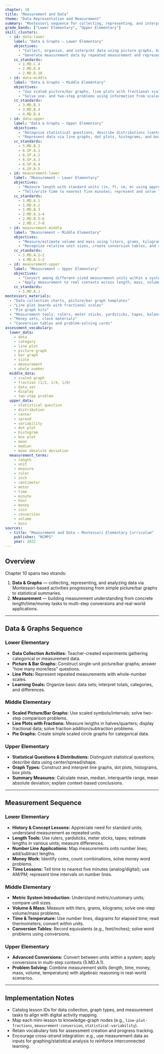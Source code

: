 ```yaml
---
chapter: 10
title: "Measurement and Data"
theme: "Data Representation and Measurement" 
summary: "Montessori sequence for collecting, representing, and interpreting data plus measuring length, time, money, mass, volume, and temperature across Lower and Upper Elementary." 
grade_bands: ["Lower Elementary", "Upper Elementary"]
skill_clusters:
  - id: data-lower
    label: "Data & Graphs — Lower Elementary"
    objectives:
      - "Collect, organize, and interpret data using picture graphs, bar graphs, and line plots with whole-unit scales."
      - "Generate measurement data by repeated measurement and represent it on line plots."
    cc_standards:
      - 1.MD.C.4
      - 2.MD.D.9
      - 2.MD.D.10
  - id: data-middle
    label: "Data & Graphs — Middle Elementary"
    objectives:
      - "Use scaled picture/bar graphs, line plots with fractional scales, and pie graphs to display data."
      - "Solve one- and two-step problems using information from scaled graphs; apply fractions via line plots."
    cc_standards:
      - 3.MD.B.3
      - 3.MD.B.4
      - 4.MD.B.4
  - id: data-upper
    label: "Data & Graphs — Upper Elementary"
    objectives:
      - "Recognize statistical questions, describe distributions (center, spread, shape)."
      - "Represent data via line graphs, dot plots, histograms, and box plots; summarize with measures of center/variability."
    cc_standards:
      - 5.MD.B.2
      - 6.SP.A.1
      - 6.SP.A.2
      - 6.SP.A.3
      - 6.SP.B.4
      - 6.SP.B.5
  - id: measurement-lower
    label: "Measurement — Lower Elementary"
    objectives:
      - "Measure length with standard units (in, ft, cm, m) using appropriate tools; solve length and money problems."
      - "Tell/write time to nearest five minutes; represent and solve length/time word problems."
    cc_standards:
      - 1.MD.A.1
      - 1.MD.A.2
      - 1.MD.B.3
      - 2.MD.A.1–4
      - 2.MD.B.5–6
      - 2.MD.C.7–8
  - id: measurement-middle
    label: "Measurement — Middle Elementary"
    objectives:
      - "Measure/estimate volume and mass using liters, grams, kilograms; solve problems involving time intervals."
      - "Recognize relative unit sizes, create conversion tables, and solve unit-based word problems."
    cc_standards:
      - 3.MD.A.1–2
      - 4.MD.A.1–2
  - id: measurement-upper
    label: "Measurement — Upper Elementary"
    objectives:
      - "Convert among different-sized measurement units within a system; use conversions in multi-step problems."
      - "Apply measurement to real contexts across length, mass, volume, time, temperature, and money."
    cc_standards:
      - 5.MD.A.1
montessori_materials:
  - "Data collection charts, picture/bar graph templates"
  - "Line plot boards with fractional scales"
  - "Pie graph kits"
  - "Measurement tools: rulers, meter sticks, yardsticks, tapes, balances, thermometers"
  - "Money sets, clock materials"
  - "Conversion tables and problem-solving cards"
assessment_vocabulary:
  lower_data:
    - data
    - category
    - line plot
    - picture graph
    - bar graph
    - scale
    - measurement
    - whole number
  middle_data:
    - scaled graph
    - fraction (1/2, 1/4, 1/8)
    - data set
    - display
    - two-step problem
  upper_data:
    - statistical question
    - distribution
    - center
    - spread
    - variability
    - dot plot
    - histogram
    - box plot
    - mean
    - median
    - mean absolute deviation
  measurement_terms:
    - length
    - unit
    - measure
    - ruler
    - inch
    - centimeter
    - meter
    - time
    - minute
    - hour
    - money
    - coin
    - conversion
    - volume
    - mass
sources:
  - title: "Measurement and Data — Montessori Elementary Curriculum"
    publisher: "NCMPS"
    year: 2022
---
```


## Overview
Chapter 10 spans two strands:
1. **Data & Graphs** — collecting, representing, and analyzing data via Montessori-based activities progressing from simple picture/bar graphs to statistical summaries.
2. **Measurement** — building measurement understanding from concrete length/time/money tasks to multi-step conversions and real-world applications.

---

## Data & Graphs Sequence
### Lower Elementary
- **Data Collection Activities:** Teacher-created experiments gathering categorical or measurement data.
- **Picture & Bar Graphs:** Construct single-unit picture/bar graphs; answer “how many more/less” questions.
- **Line Plots:** Represent repeated measurements with whole-number scales.
- **Learning Goals:** Organize basic data sets; interpret totals, categories, and differences.

### Middle Elementary
- **Scaled Picture/Bar Graphs:** Use scaled symbols/intervals; solve two-step comparison problems.
- **Line Plots with Fractions:** Measure lengths in halves/quarters; display fractional data; solve fraction addition/subtraction problems.
- **Pie Graphs:** Create simple scaled circle graphs for categorical data.

### Upper Elementary
- **Statistical Questions & Distributions:** Distinguish statistical questions; describe data using center/spread/shape.
- **Graph Types:** Construct and interpret line graphs, dot plots, histograms, box plots.
- **Summary Measures:** Calculate mean, median, interquartile range, mean absolute deviation; explain context-based conclusions.

---

## Measurement Sequence
### Lower Elementary
- **History & Concept Lessons:** Appreciate need for standard units; understand measurement as repeated units.
- **Length Tools:** Use rulers, yardsticks, meter sticks, tapes; estimate lengths in various units; measure differences.
- **Number Line Applications:** Map measurements onto number lines; add/subtract lengths.
- **Money Work:** Identify coins, count combinations, solve money word problems.
- **Time Lessons:** Tell time to nearest five minutes (analog/digital); use AM/PM; represent time intervals on number lines.

### Middle Elementary
- **Metric System Introduction:** Understand metric/customary units; compare unit sizes.
- **Volume & Mass:** Measure with liters, grams, kilograms; solve one-step volume/mass problems.
- **Time & Temperature:** Use number lines, diagrams for elapsed time; read thermometers; convert within units.
- **Conversion Tables:** Record equivalents (e.g., feet/inches); solve word problems using conversions.

### Upper Elementary
- **Advanced Conversions:** Convert between units within a system; apply conversions in multi-step contexts (5.MD.A.1).
- **Problem Solving:** Combine measurement skills (length, time, money, mass, volume, temperature) with algebraic reasoning in real-world scenarios.

---

## Implementation Notes
- Catalog lesson IDs for data collection, graph types, and measurement tasks to align with digital activity mapping.
- Map each mini-lesson to knowledge-graph nodes (e.g., `line-plot-fractions`, `measurement-conversion`, `statistical-variability`).
- Retain vocabulary lists for assessment creation and progress tracking.
- Encourage cross-strand integration: e.g., use measurement data as inputs for graphing/statistical analysis to reinforce interconnected learning.

